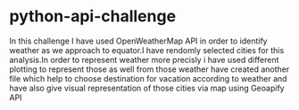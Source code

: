 # python-api-challenge
In this challenge I have used OpenWeatherMap API in order to identify weather as we approach to equator.I have rendomly selected cities for this analysis.In order to represent weather more precisly i have used different plotting to represent those as well from those weather have created another file which help to choose destination for vacation according to weather and have also give visual representation of those cities via map using Geoapify API
